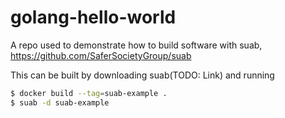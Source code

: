 # golang-hello-world
A repo used to demonstrate how to build software with suab, https://github.com/SaferSocietyGroup/suab

This can be built by downloading suab(TODO: Link) and running

```bash
$ docker build --tag=suab-example .
$ suab -d suab-example
```
